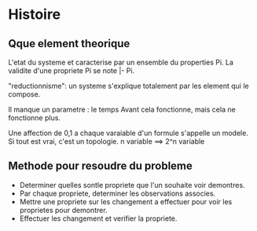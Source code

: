 # Histoire

## Qque element theorique
L'etat du systeme et caracterise par un ensemble du properties Pi. La validite d'une propriete Pi se note |- Pi.

"reductionnisme": un systeme s'explique totalement par les element qui le compose.

Il manque un parametre : le temps
Avant cela fonctionne, mais cela ne fonctionne plus.

Une affection de 0,1 a chaque varaiable d'un formule s'appelle un modele.
Si tout est vrai, c'est un topologie.
n variable ==> 2^n variable

## Methode pour resoudre du probleme
- Determiner quelles sontle propriete que l'un souhaite voir demontres.
- Par chaque propriete, determiner les observations associes.
- Mettre une propriete sur les changement a effectuer pour voir les proprietes pour demontrer.
- Effectuer les changement et verifier la propriete.
